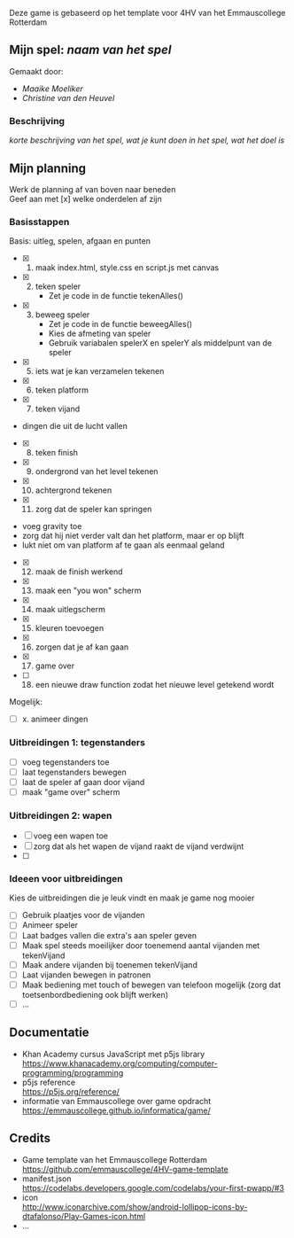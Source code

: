 Deze game is gebaseerd op het template voor 4HV van het Emmauscollege Rotterdam

## Mijn spel: *naam van het spel*
Gemaakt door:
- *Maaike Moeliker*
- *Christine van den Heuvel*

### Beschrijving
*korte beschrijving van het spel, wat je kunt doen in het spel, wat het doel is*

## Mijn planning
Werk de planning af van boven naar beneden<br>
Geef aan met [x] welke onderdelen af zijn

### Basisstappen
Basis: uitleg, spelen, afgaan en punten
- [x] 1. maak index.html, style.css en script.js met canvas
- [x] 2. teken speler
        - Zet je code in de functie tekenAlles()
- [x] 3. beweeg speler
        - Zet je code in de functie beweegAlles()
        - Kies de afmeting van speler
        - Gebruik variabalen spelerX en spelerY als middelpunt van de speler
- [x] 5. iets wat je kan verzamelen tekenen
- [x] 6. teken platform
- [x] 7. teken vijand
- dingen die uit de lucht vallen
- [x] 8. teken finish
- [x] 9. ondergrond van het level tekenen
- [x] 10. achtergrond tekenen
- [x] 11. zorg dat de speler kan springen
- voeg gravity toe
- zorg dat hij niet verder valt dan het platform, maar er op blijft
- lukt niet om van platform af te gaan als eenmaal geland
- [x] 12. maak de finish werkend
- [x] 13. maak een "you won" scherm
- [x] 14. maak uitlegscherm
- [x] 15. kleuren toevoegen
- [x] 16. zorgen dat je af kan gaan
- [x] 17. game over
- [ ] 18. een nieuwe draw function zodat het nieuwe level getekend wordt

Mogelijk:

- [ ] x. animeer dingen

### Uitbreidingen 1: tegenstanders
- [ ] voeg tegenstanders toe
- [ ] laat tegenstanders bewegen
- [ ] laat de speler af gaan door vijand
- [ ] maak "game over" scherm

### Uitbreidingen 2: wapen
- [ ] voeg een wapen toe
- [ ] zorg dat als het wapen de vijand raakt de vijand verdwijnt
- [ ] 

### Ideeen voor uitbreidingen
Kies de uitbreidingen die je leuk vindt en maak je game nog mooier
- [ ] Gebruik plaatjes voor de vijanden
- [ ] Animeer speler
- [ ] Laat badges vallen die extra's aan speler geven
- [ ] Maak spel steeds moeilijker door toenemend aantal vijanden met tekenVijand
- [ ] Maak andere vijanden bij toenemen tekenVijand
- [ ] Laat vijanden bewegen in patronen
- [ ] Maak bediening met touch of bewegen van telefoon mogelijk (zorg dat toetsenbordbediening ook blijft werken)
- [ ] ...

## Documentatie
- Khan Academy cursus JavaScript met p5js library <br>
https://www.khanacademy.org/computing/computer-programming/programming
- p5js reference <br>
https://p5js.org/reference/
- informatie van Emmauscollege over game opdracht <br>
https://emmauscollege.github.io/informatica/game/

## Credits
- Game template van het Emmauscollege Rotterdam <br>
        https://github.com/emmauscollege/4HV-game-template
- manifest.json <br>
        https://codelabs.developers.google.com/codelabs/your-first-pwapp/#3
- icon <br>
        http://www.iconarchive.com/show/android-lollipop-icons-by-dtafalonso/Play-Games-icon.html
- ...

